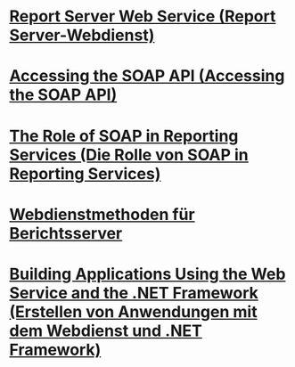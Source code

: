 # [Report Server Web Service (Report Server-Webdienst)](report-server-web-service.md)
# [Accessing the SOAP API (Accessing the SOAP API)](accessing-the-soap-api.md)
# [The Role of SOAP in Reporting Services (Die Rolle von SOAP in Reporting Services)](the-role-of-soap-in-reporting-services.md)

# [Webdienstmethoden für Berichtsserver](./methods/report-server-web-service-methods.md?toc=%2fsql%2freporting-services%2freport-server-web-service%2fmethods%2ftoc.json)

# [Building Applications Using the Web Service and the .NET Framework (Erstellen von Anwendungen mit dem Webdienst und .NET Framework)](./net-framework/building-applications-using-the-web-service-and-the-net-framework.md?toc=%2fsql%2freporting-services%2freport-server-web-service%2fnet-framework%2ftoc.json)

